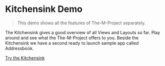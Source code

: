 # Kitchensink Demo
> This demo shows all the features of The-M-Project separately.

The Kitchensink gives a good overview of all Views and Layouts so far. Play around and see what the The-M-Project offers to you. Beside the Kitchensink we have a second ready to launch sample app called Addressbook.

[Try the Kitchensink](http://apps.the-m-project.org/apps/absinthe/kitchensink/index.html)
